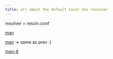 ```yaml
---
title: all about the default local dns resolver
---
```


resolver = resolv.conf

[man](https://linux.die.net/man/5/resolver)

[man](https://linux.die.net/man/5/resolv.conf) -> same as prev :)

[man-8](https://www.systutorials.com/docs/linux/man/8-resolvconf/)
